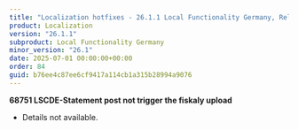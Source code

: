 ```yaml
---
title: "Localization hotfixes - 26.1.1 Local Functionality Germany, Release date July 1, 2025 - Hotfixes"
product: Localization
version: "26.1.1"
subproduct: Local Functionality Germany
minor_version: "26.1"
date: 2025-07-01 00:00:00+00:00
order: 84
guid: b76ee4c87ee6cf9417a114cb1a315b28994a9076
---
```


<strong>68751 LSCDE-Statement post not trigger the fiskaly upload</strong>
<ul><li>Details not available.</li></ul>
